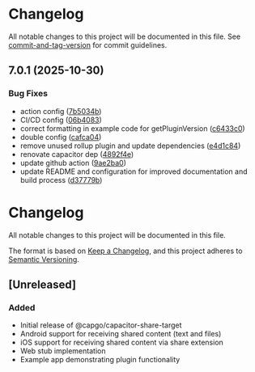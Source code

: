 # Changelog

All notable changes to this project will be documented in this file. See [commit-and-tag-version](https://github.com/absolute-version/commit-and-tag-version) for commit guidelines.

## 7.0.1 (2025-10-30)


### Bug Fixes

* action config ([7b5034b](https://github.com/Cap-go/capacitor-share-target/commit/7b5034bee18b9c9d6253eb15639f2d98974de36f))
* CI/CD config ([06b4083](https://github.com/Cap-go/capacitor-share-target/commit/06b408360aae75fdfa461e5f3c16928f1caa231b))
* correct formatting in example code for getPluginVersion ([c6433c0](https://github.com/Cap-go/capacitor-share-target/commit/c6433c017bb52b68e42c300b73ceede64ff7c66c))
* double config ([cafca04](https://github.com/Cap-go/capacitor-share-target/commit/cafca04d1db3534a05ee50b81761d50542a9dcab))
* remove unused rollup plugin and update dependencies ([e4d1c84](https://github.com/Cap-go/capacitor-share-target/commit/e4d1c84ffea2435dde3f2b30a694db264246f097))
* renovate capacitor dep ([4892f4e](https://github.com/Cap-go/capacitor-share-target/commit/4892f4e09780aac1cffe1e3625f038c2f9800603))
* update github action ([9ae2ba0](https://github.com/Cap-go/capacitor-share-target/commit/9ae2ba0c7b6fb747fd72828699459326f9514abb))
* update README and configuration for improved documentation and build process ([d37779b](https://github.com/Cap-go/capacitor-share-target/commit/d37779bcf90aa1ff470fec9fc0bb03860f7803d1))

# Changelog

All notable changes to this project will be documented in this file.

The format is based on [Keep a Changelog](https://keepachangelog.com/en/1.0.0/),
and this project adheres to [Semantic Versioning](https://semver.org/spec/v2.0.0.html).

## [Unreleased]

### Added
- Initial release of @capgo/capacitor-share-target
- Android support for receiving shared content (text and files)
- iOS support for receiving shared content via share extension
- Web stub implementation
- Example app demonstrating plugin functionality
